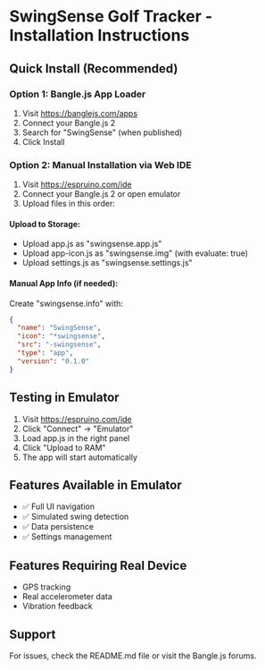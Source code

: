 
# SwingSense Golf Tracker - Installation Instructions

## Quick Install (Recommended)

### Option 1: Bangle.js App Loader
1. Visit https://banglejs.com/apps
2. Connect your Bangle.js 2 
3. Search for "SwingSense" (when published)
4. Click Install

### Option 2: Manual Installation via Web IDE
1. Visit https://espruino.com/ide
2. Connect your Bangle.js 2 or open emulator
3. Upload files in this order:

#### Upload to Storage:
- Upload app.js as "swingsense.app.js"
- Upload app-icon.js as "swingsense.img" (with evaluate: true)
- Upload settings.js as "swingsense.settings.js"

#### Manual App Info (if needed):
Create "swingsense.info" with:
```json
{
  "name": "SwingSense",
  "icon": "*swingsense",
  "src": "-swingsense",
  "type": "app",
  "version": "0.1.0"
}
```

## Testing in Emulator

1. Visit https://espruino.com/ide
2. Click "Connect" → "Emulator"
3. Load app.js in the right panel
4. Click "Upload to RAM"
5. The app will start automatically

## Features Available in Emulator
- ✅ Full UI navigation
- ✅ Simulated swing detection
- ✅ Data persistence
- ✅ Settings management

## Features Requiring Real Device
- GPS tracking
- Real accelerometer data
- Vibration feedback

## Support
For issues, check the README.md file or visit the Bangle.js forums.
